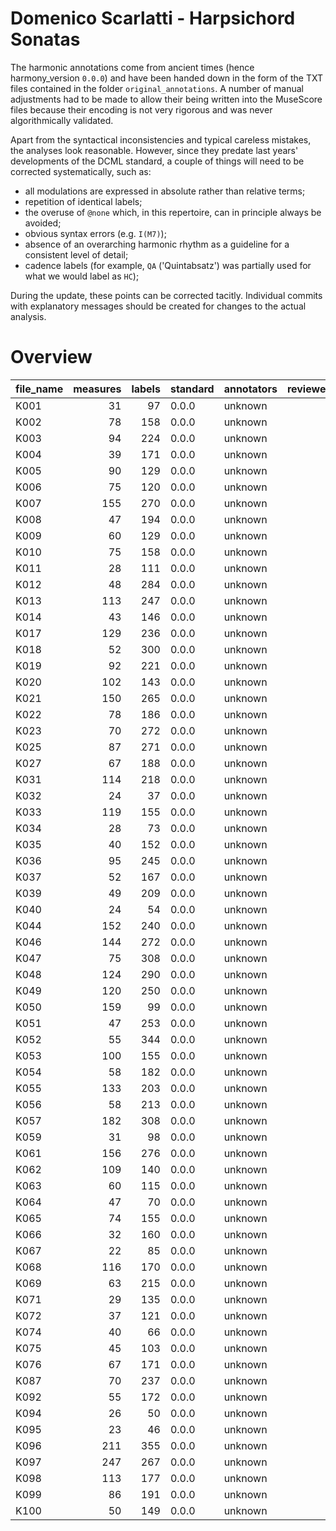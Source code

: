 # Domenico Scarlatti - Harpsichord Sonatas

The harmonic annotations come from ancient times (hence harmony_version `0.0.0`)
and have been handed down in the form of the TXT files contained in the folder
`original_annotations`. A number of manual adjustments had to be made to allow
their being written into the MuseScore files because their encoding is not very
rigorous and was never algorithmically validated.

Apart from the syntactical inconsistencies and typical careless mistakes, the
analyses look reasonable. However, since they predate last years' developments
of the DCML standard, a couple of things will need to be corrected systematically,
such as:

* all modulations are expressed in absolute rather than relative terms;
* repetition of identical labels;
* the overuse of `@none` which, in this repertoire, can in principle always be avoided;
* obvious syntax errors (e.g. `I(M7)`);
* absence of an overarching harmonic rhythm as a guideline for a consistent level of detail;
* cadence labels (for example, `QA` ('Quintabsatz') was partially used for what we would
  label as `HC`);

During the update, these points can be corrected tacitly. Individual commits with
explanatory messages should be created for changes to the actual analysis.
 


# Overview
|file_name|measures|labels|standard|annotators|reviewers|
|---------|-------:|-----:|--------|----------|---------|
|K001     |      31|    97|0.0.0   |unknown   |         |
|K002     |      78|   158|0.0.0   |unknown   |         |
|K003     |      94|   224|0.0.0   |unknown   |         |
|K004     |      39|   171|0.0.0   |unknown   |         |
|K005     |      90|   129|0.0.0   |unknown   |         |
|K006     |      75|   120|0.0.0   |unknown   |         |
|K007     |     155|   270|0.0.0   |unknown   |         |
|K008     |      47|   194|0.0.0   |unknown   |         |
|K009     |      60|   129|0.0.0   |unknown   |         |
|K010     |      75|   158|0.0.0   |unknown   |         |
|K011     |      28|   111|0.0.0   |unknown   |         |
|K012     |      48|   284|0.0.0   |unknown   |         |
|K013     |     113|   247|0.0.0   |unknown   |         |
|K014     |      43|   146|0.0.0   |unknown   |         |
|K017     |     129|   236|0.0.0   |unknown   |         |
|K018     |      52|   300|0.0.0   |unknown   |         |
|K019     |      92|   221|0.0.0   |unknown   |         |
|K020     |     102|   143|0.0.0   |unknown   |         |
|K021     |     150|   265|0.0.0   |unknown   |         |
|K022     |      78|   186|0.0.0   |unknown   |         |
|K023     |      70|   272|0.0.0   |unknown   |         |
|K025     |      87|   271|0.0.0   |unknown   |         |
|K027     |      67|   188|0.0.0   |unknown   |         |
|K031     |     114|   218|0.0.0   |unknown   |         |
|K032     |      24|    37|0.0.0   |unknown   |         |
|K033     |     119|   155|0.0.0   |unknown   |         |
|K034     |      28|    73|0.0.0   |unknown   |         |
|K035     |      40|   152|0.0.0   |unknown   |         |
|K036     |      95|   245|0.0.0   |unknown   |         |
|K037     |      52|   167|0.0.0   |unknown   |         |
|K039     |      49|   209|0.0.0   |unknown   |         |
|K040     |      24|    54|0.0.0   |unknown   |         |
|K044     |     152|   240|0.0.0   |unknown   |         |
|K046     |     144|   272|0.0.0   |unknown   |         |
|K047     |      75|   308|0.0.0   |unknown   |         |
|K048     |     124|   290|0.0.0   |unknown   |         |
|K049     |     120|   250|0.0.0   |unknown   |         |
|K050     |     159|    99|0.0.0   |unknown   |         |
|K051     |      47|   253|0.0.0   |unknown   |         |
|K052     |      55|   344|0.0.0   |unknown   |         |
|K053     |     100|   155|0.0.0   |unknown   |         |
|K054     |      58|   182|0.0.0   |unknown   |         |
|K055     |     133|   203|0.0.0   |unknown   |         |
|K056     |      58|   213|0.0.0   |unknown   |         |
|K057     |     182|   308|0.0.0   |unknown   |         |
|K059     |      31|    98|0.0.0   |unknown   |         |
|K061     |     156|   276|0.0.0   |unknown   |         |
|K062     |     109|   140|0.0.0   |unknown   |         |
|K063     |      60|   115|0.0.0   |unknown   |         |
|K064     |      47|    70|0.0.0   |unknown   |         |
|K065     |      74|   155|0.0.0   |unknown   |         |
|K066     |      32|   160|0.0.0   |unknown   |         |
|K067     |      22|    85|0.0.0   |unknown   |         |
|K068     |     116|   170|0.0.0   |unknown   |         |
|K069     |      63|   215|0.0.0   |unknown   |         |
|K071     |      29|   135|0.0.0   |unknown   |         |
|K072     |      37|   121|0.0.0   |unknown   |         |
|K074     |      40|    66|0.0.0   |unknown   |         |
|K075     |      45|   103|0.0.0   |unknown   |         |
|K076     |      67|   171|0.0.0   |unknown   |         |
|K087     |      70|   237|0.0.0   |unknown   |         |
|K092     |      55|   172|0.0.0   |unknown   |         |
|K094     |      26|    50|0.0.0   |unknown   |         |
|K095     |      23|    46|0.0.0   |unknown   |         |
|K096     |     211|   355|0.0.0   |unknown   |         |
|K097     |     247|   267|0.0.0   |unknown   |         |
|K098     |     113|   177|0.0.0   |unknown   |         |
|K099     |      86|   191|0.0.0   |unknown   |         |
|K100     |      50|   149|0.0.0   |unknown   |         |
